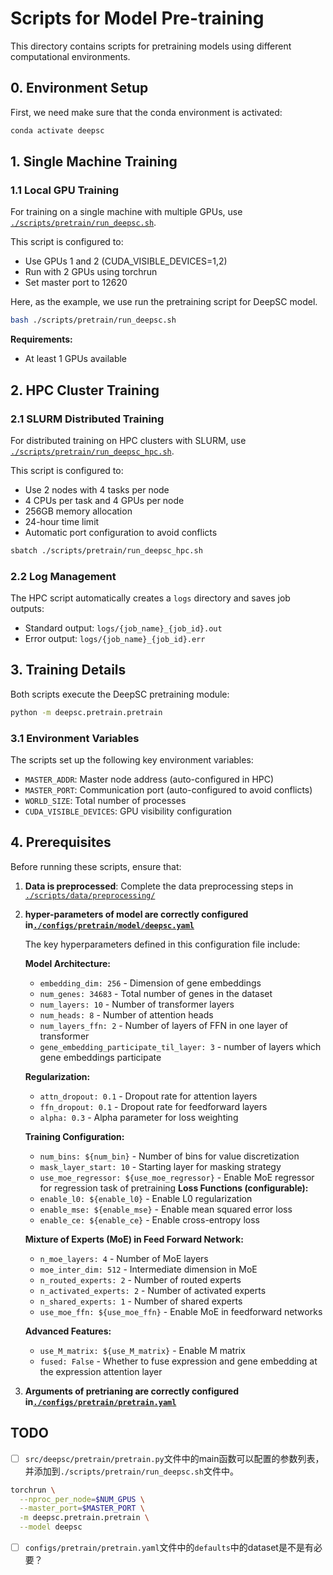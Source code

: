 # Scripts for Model Pre-training

This directory contains scripts for pretraining models using different computational environments.

## 0. Environment Setup

First, we need make sure that the conda environment is activated:

```bash
conda activate deepsc
```

## 1. Single Machine Training

### 1.1 Local GPU Training

For training on a single machine with multiple GPUs, use [`./scripts/pretrain/run_deepsc.sh`](./scripts/pretrain/run_deepsc.sh).

This script is configured to:
- Use GPUs 1 and 2 (CUDA_VISIBLE_DEVICES=1,2)
- Run with 2 GPUs using torchrun
- Set master port to 12620

Here, as the example, we use run the pretraining script for DeepSC model.

```bash
bash ./scripts/pretrain/run_deepsc.sh
```


**Requirements:**
- At least 1 GPUs available

## 2. HPC Cluster Training

### 2.1 SLURM Distributed Training

For distributed training on HPC clusters with SLURM, use [`./scripts/pretrain/run_deepsc_hpc.sh`](./scripts/pretrain/run_deepsc_hpc.sh).

This script is configured to:
- Use 2 nodes with 4 tasks per node
- 4 CPUs per task and 4 GPUs per node
- 256GB memory allocation
- 24-hour time limit
- Automatic port configuration to avoid conflicts

```bash
sbatch ./scripts/pretrain/run_deepsc_hpc.sh
```

### 2.2 Log Management

The HPC script automatically creates a `logs` directory and saves job outputs:
- Standard output: `logs/{job_name}_{job_id}.out`
- Error output: `logs/{job_name}_{job_id}.err`

## 3. Training Details

Both scripts execute the DeepSC pretraining module:

```bash
python -m deepsc.pretrain.pretrain
```

### 3.1 Environment Variables

The scripts set up the following key environment variables:
- `MASTER_ADDR`: Master node address (auto-configured in HPC)
- `MASTER_PORT`: Communication port (auto-configured to avoid conflicts)
- `WORLD_SIZE`: Total number of processes
- `CUDA_VISIBLE_DEVICES`: GPU visibility configuration

## 4. Prerequisites

Before running these scripts, ensure that:

1. **Data is preprocessed**: Complete the data preprocessing steps in [`./scripts/data/preprocessing/`](./scripts/data/preprocessing/)
2. **hyper-parameters of model are correctly configured in[`./configs/pretrain/model/deepsc.yaml`](./configs/pretrain/model/deepsc.yaml)**

   The key hyperparameters defined in this configuration file include:

   **Model Architecture:**
   - `embedding_dim: 256` - Dimension of gene embeddings
   - `num_genes: 34683` - Total number of genes in the dataset
   - `num_layers: 10` - Number of transformer layers
   - `num_heads: 8` - Number of attention heads
   - `num_layers_ffn: 2` - Number of layers of FFN in one layer of transformer
   - `gene_embedding_participate_til_layer: 3` - number of layers which gene embeddings participate

   **Regularization:**
   - `attn_dropout: 0.1` - Dropout rate for attention layers
   - `ffn_dropout: 0.1` - Dropout rate for feedforward layers
   - `alpha: 0.3` - Alpha parameter for loss weighting

   **Training Configuration:**
   - `num_bins: ${num_bin}` - Number of bins for value discretization
   - `mask_layer_start: 10` - Starting layer for masking strategy
   - `use_moe_regressor: ${use_moe_regressor}` - Enable MoE regressor for regression task of pretraining
   **Loss Functions (configurable):**
   - `enable_l0: ${enable_l0}` - Enable L0 regularization
   - `enable_mse: ${enable_mse}` - Enable mean squared error loss
   - `enable_ce: ${enable_ce}` - Enable cross-entropy loss

   **Mixture of Experts (MoE) in Feed Forward Network:**
   - `n_moe_layers: 4` - Number of MoE layers
   - `moe_inter_dim: 512` - Intermediate dimension in MoE
   - `n_routed_experts: 2` - Number of routed experts
   - `n_activated_experts: 2` - Number of activated experts
   - `n_shared_experts: 1` - Number of shared experts
   - `use_moe_ffn: ${use_moe_ffn}` - Enable MoE in feedforward networks

   **Advanced Features:**
   - `use_M_matrix: ${use_M_matrix}` - Enable M matrix
   - `fused: False` - Whether to fuse expression and gene embedding at the expression attention layer
3. **Arguments of pretrianing are correctly configured in[`./configs/pretrain/pretrain.yaml`](./configs/pretrain/pretrain.yaml)**


## TODO

- [ ] `src/deepsc/pretrain/pretrain.py`文件中的main函数可以配置的参数列表，并添加到`./scripts/pretrain/run_deepsc.sh`文件中。

```bash
torchrun \
  --nproc_per_node=$NUM_GPUS \
  --master_port=$MASTER_PORT \
  -m deepsc.pretrain.pretrain \
  --model deepsc
```

- [ ] `configs/pretrain/pretrain.yaml`文件中的`defaults`中的dataset是不是有必要？